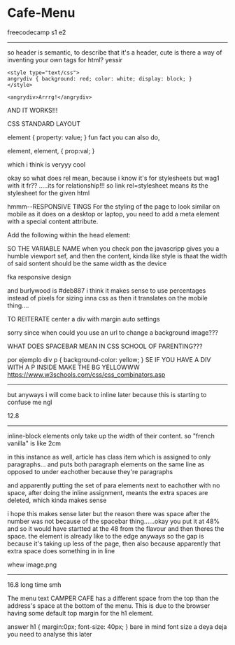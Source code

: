 # Cafe-Menu
freecodecamp s1 e2
__________________________________________________________________________

so header is semantic, to describe that it's a header, cute
        is there a way of inventing your own tags for html? yessir
    
    <style type="text/css">
    angrydiv { background: red; color: white; display: block; }
    </style>

    <angrydiv>Arrrg!</angrydiv>

AND IT WORKS!!!

CSS STANDARD LAYOUT

element { <!--you can use a .element if you want to incorporate class-->
 property: value;
}
fun fact you can also do, 

element, element, {
    prop:val;
}

which i think is veryyy cool 

okay so what does rel mean, because i know it's for stylesheets but wag1 with it fr??
.....its for relationship!!! so link rel=stylesheet means its the stylesheet for the given html

hmmm--RESPONSIVE TINGS
For the styling of the page to look similar on mobile as it does on a desktop or laptop, you need to add a meta element with a special content attribute. 

Add the following within the head element:

<meta name="viewport" content="width= device-width, initial-scale=1.0" />
SO THE VARIABLE NAME when you check pon the javascripp gives you a humble viewport sef, and then the content, kinda like style is thaat the width of said sontent should be the same width as the device

fka responsive design

and burlywood is #deb887
i think it makes sense to use percentages instead of pixels for sizing inna css as then it translates on the mobile thing....

TO REITERATE
 center a div with margin auto settings

 sorry since when could you use an url to change a background image???


 WHAT DOES SPACEBAR MEAN IN CSS SCHOOL OF PARENTING???
 <!--
 is this code??
 but spacebar means descendant
 i think it means take characteristics of both css classes 

 icl i feel like this was html as opposed to for css but we move

OH SO IF YOU HAVE AN ELEMENT INSIDE OF THE OTHER THEN USE THE FOLLOWING CSS

 -->
 por ejemplo
    div p {
  background-color: yellow;
}
SE IF YOU HAVE A DIV WITH A P INSIDE MAKE THE BG YELLOWWW
https://www.w3schools.com/css/css_combinators.asp
________________________________________________________________

 but anyways i will come back to inline later because this is starting to confuse me ngl

 12.8
 ____________________________________________
inline-block elements only take up the width of their content. so "french vanilla" is like 2cm

in this instance as well, article has class item which is assigned to only paragraphs... and puts both paragraph elements on the same line as opposed to under eachother because they're paragraphs

and apparently putting the set of para elements next to eachother with no space, after doing the inline assignment, meants the extra spaces are deleted, which kinda makes sense

i hope this makes sense later but the reason there was space after the number was not because of the spacebar thing......okay you put it at 48% and so it would have startted at the 48 from the flavour and then theres the space. the element is already like to the edge anyways so the gap is because it's taking up less of the page, then also because apparently that extra space does something in in line

whew
image.png
____________________________________________
16.8
long time smh

The menu text CAMPER CAFE has a different space from the top than the address's space at the bottom of the menu. This is due to the browser having some default top margin for the h1 element.

answer
h1 {
  margin:0px;
  font-size: 40px;
}
bare in mind font size a deya deja
you need to analyse this later